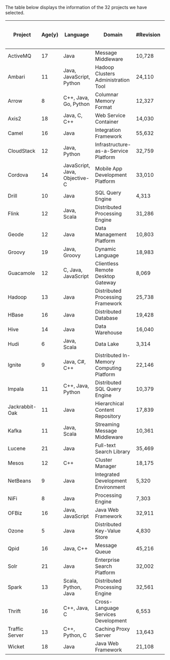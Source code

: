 The table below displays the information of the 32 projects we have selected.

| Project        | Age(y) | Language                      | Domain                                   | #Revision | #Committer | #Bug in JIRA | #Bug with priority changes |
|----------------|--------|-------------------------------|------------------------------------------|-----------|------------|--------------|----------------------------|
| ActiveMQ       | 17     | Java                          | Message Middleware                       | 10,728    | 166        | 5,058        | 216                        |
| Ambari         | 11     | Java, JavaScript, Python      | Hadoop Clusters Administration Tool      | 24,110    | 236        | 17,961       | 307                        |
| Arrow          | 8      | C++, Java, Go, Python         | Columnar Memory Format                   | 12,327    | 948        | 5,576        | 290                        |
| Axis2          | 18     | Java, C, C++                  | Web Service Container                    | 14,030    | 87         | 4,558        | 425                        |
| Camel          | 16     | Java                          | Integration Framework                    | 55,632    | 1,100      | 5,758        | 807                        |
| CloudStack     | 12     | Java, Python                  | Infrastructure-as-a-Service Platform     | 32,759    | 608        | 7,861        | 870                        |
| Cordova        | 14     | JavaScript, Java, Objective-C | Mobile App Development Platform          | 33,010    | 1,223      | 8,780        | 813                        |
| Drill          | 10     | Java                          | SQL Query Engine                         | 4,313     | 218        | 5,437        | 579                        |
| Flink          | 12     | Java, Scala                   | Distributed Processing Engine            | 31,286    | 1,598      | 11,003       | 2,049                      |
| Geode          | 12     | Java                          | Data Management Platform                 | 10,803    | 204        | 5,429        | 150                        |
| Groovy         | 19     | Java, Groovy                  | Dynamic Language                         | 18,983    | 440        | 6,921        | 352                        |
| Guacamole      | 12     | C, Java, JavaScript           | Clientless Remote Desktop Gateway        | 8,069     | 141        | 856          | 209                        |
| Hadoop         | 13     | Java                          | Distributed Processing Framework         | 25,738    | 645        | 23,798       | 2,244                      |
| HBase          | 16     | Java                          | Distributed Database                     | 19,428    | 600        | 12,227       | 1,142                      |
| Hive           | 14     | Java                          | Data Warehouse                           | 16,040    | 487        | 14,306       | 509                        |
| Hudi           | 6      | Java, Scala                   | Data Lake                                | 3,314     | 381        | 1,177        | 184                        |
| Ignite         | 9      | Java, C#, C++                 | Distributed In-Memory Computing Platform | 22,146    | 456        | 7,242        | 582                        |
| Impala         | 11     | C++, Java, Python             | Distributed SQL Query Engine             | 10,379    | 243        | 6,238        | 1,431                      |
| Jackrabbit-Oak | 11     | Java                          | Hierarchical Content Repository          | 17,839    | 77         | 3,726        | 168                        |
| Kafka          | 11     | Java, Scala                   | Streaming Message Middleware             | 10,361    | 1,116      | 6,808        | 617                        |
| Lucene         | 21     | Java                          | Full-text Search Library                 | 35,469    | 386        | 4,201        | 201                        |
| Mesos          | 12     | C++                           | Cluster Manager                          | 18,175    | 388        | 4,922        | 427                        |
| NetBeans       | 9      | Java                          | Integrated Development Environment       | 5,320     | 235        | 4,740        | 314                        |
| NiFi           | 8      | Java                          | Processing Engine                        | 7,303     | 570        | 4,427        | 221                        |
| OFBiz          | 16     | Java, JavaScript              | Java Web Framework                       | 32,911    | 89         | 4,740        | 215                        |
| Ozone          | 5      | Java                          | Distributed Key-Value Store              | 4,830     | 193        | 2,471        | 194                        |
| Qpid           | 16     | Java, C++                     | Message Queue                            | 45,216    | 121        | 5,097        | 214                        |
| Solr           | 21     | Java                          | Enterprise Search Platform               | 32,002    | 228        | 7,209        | 377                        |
| Spark          | 13     | Scala, Python, Java           | Distributed Processing Engine            | 32,561    | 2,572      | 15,508       | 1,773                      |
| Thrift         | 16     | C++, Java, C                  | Cross-Language Services Development      | 6,553     | 562        | 3,058        | 183                        |
| Traffic Server | 13     | C++, Python, C                | Caching Proxy Server                     | 13,643    | 381        | 3,026        | 165                        |
| Wicket         | 18     | Java                          | Java Web Framework                       | 21,108    | 142        | 4,193        | 212                        |